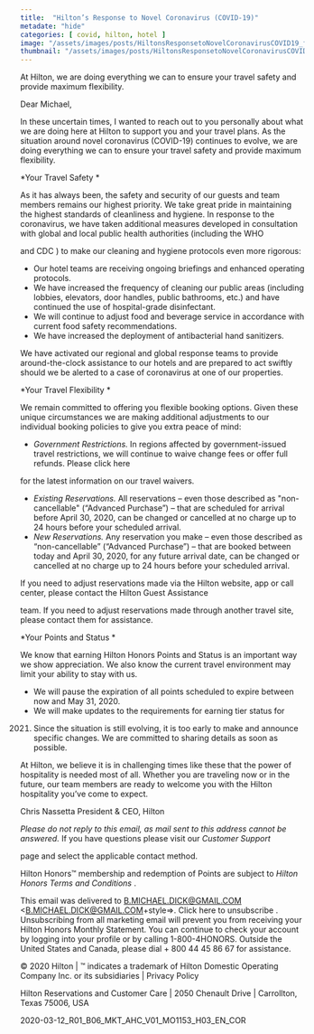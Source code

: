 ```yaml
---
title:  "Hilton’s Response to Novel Coronavirus (COVID-19)"
metadate: "hide"
categories: [ covid, hilton, hotel ]
image: "/assets/images/posts/HiltonsResponsetoNovelCoronavirusCOVID19_full.png"
thumbnail: "/assets/images/posts/HiltonsResponsetoNovelCoronavirusCOVID19.png"
---
```

At Hilton, we are doing everything we can to ensure your travel safety and
provide maximum flexibility.



Dear Michael,

In these uncertain times, I wanted to reach out to you personally about
what we are doing here at Hilton to support you and your travel plans. As
the situation around novel coronavirus (COVID-19) continues to evolve, we
are doing everything we can to ensure your travel safety and provide
maximum flexibility.

*Your Travel Safety *

As it has always been, the safety and security of our guests and team
members remains our highest priority. We take great pride in maintaining
the highest standards of cleanliness and hygiene. In response to the
coronavirus, we have taken additional measures developed in consultation
with global and local public health authorities (including the WHO

and CDC
)
to make our cleaning and hygiene protocols even more rigorous:

   - Our hotel teams are receiving ongoing briefings and enhanced operating
   protocols.
   - We have increased the frequency of cleaning our public areas
   (including lobbies, elevators, door handles, public bathrooms, etc.) and
   have continued the use of hospital-grade disinfectant.
   - We will continue to adjust food and beverage service in accordance
   with current food safety recommendations.
   - We have increased the deployment of antibacterial hand sanitizers.

We have activated our regional and global response teams to provide
around-the-clock assistance to our hotels and are prepared to act swiftly
should we be alerted to a case of coronavirus at one of our properties.

*Your Travel Flexibility *

We remain committed to offering you flexible booking options. Given these
unique circumstances we are making additional adjustments to our individual
booking policies to give you extra peace of mind:

   - *Government Restrictions.* In regions affected by government-issued
   travel restrictions, we will continue to waive change fees or offer full
   refunds. Please click here
   
   for the latest information on our travel waivers.
   - *Existing Reservations.* All reservations – even those described as
   "non-cancellable" (“Advanced Purchase”) – that are scheduled for arrival
   before April 30, 2020, can be changed or cancelled at no charge up to 24
   hours before your scheduled arrival.
   - *New Reservations.* Any reservation you make – even those described as
   “non-cancellable” (“Advanced Purchase”) – that are booked between today and
   April 30, 2020, for any future arrival date, can be changed or cancelled at
   no charge up to 24 hours before your scheduled arrival.

If you need to adjust reservations made via the Hilton website, app or call
center, please contact the Hilton Guest Assistance

team. If you need to adjust reservations made through another travel site,
please contact them for assistance.

*Your Points and Status *

We know that earning Hilton Honors Points and Status is an important way we
show appreciation. We also know the current travel environment may limit
your ability to stay with us.

   - We will pause the expiration of all points scheduled to expire between
   now and May 31, 2020.
   - We will make updates to the requirements for earning tier status for
   2021. Since the situation is still evolving, it is too early to make and
   announce specific changes. We are committed to sharing details as soon as
   possible.

At Hilton, we believe it is in challenging times like these that the power
of hospitality is needed most of all. Whether you are traveling now or in
the future, our team members are ready to welcome you with the Hilton
hospitality you’ve come to expect.


Chris Nassetta
President & CEO, Hilton



















*Please do not reply to this email, as mail sent to this address cannot be
answered.* If you have questions please visit our *Customer Support*

page and select the applicable contact method.

Hilton Honors™ membership and redemption of Points are subject to *Hilton
Honors Terms and Conditions*
.


This email was delivered to B.MICHAEL.DICK@GMAIL.COM
<B.MICHAEL.DICK@GMAIL.COM+style=>. Click here to unsubscribe
.
Unsubscribing from all marketing email will prevent you from receiving your
Hilton Honors Monthly Statement. You can continue to check your account by
logging into your profile or by calling 1-800-4HONORS. Outside the United
States and Canada, please dial + 800 44 45 86 67 for assistance.

© 2020 Hilton | ™ indicates a trademark of Hilton Domestic Operating
Company Inc. or its subsidiaries | Privacy Policy


Hilton Reservations and Customer Care | 2050 Chenault Drive | Carrollton,
Texas 75006, USA

2020-03-12_R01_B06_MKT_AHC_V01_MO1153_H03_EN_COR


